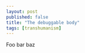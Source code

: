 ```yaml
---
layout: post
published: false
title: "The debuggable body"
tags: [transhumanism]
---
```


Foo bar baz
